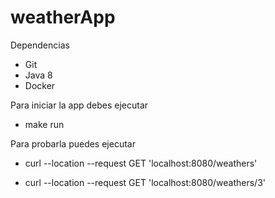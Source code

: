 # weatherApp

Dependencias

- Git
- Java 8
- Docker

Para iniciar la app debes ejecutar

- make run

Para probarla puedes ejecutar

- curl --location --request GET 'localhost:8080/weathers'

- curl --location --request GET 'localhost:8080/weathers/3'